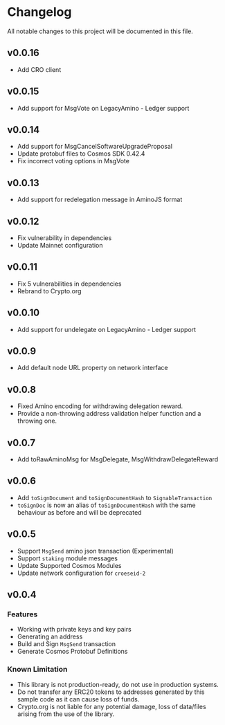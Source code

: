 # Changelog

All notable changes to this project will be documented in this file.

## v0.0.16
- Add CRO client

## v0.0.15
- Add support for MsgVote on LegacyAmino - Ledger support

## v0.0.14
- Add support for MsgCancelSoftwareUpgradeProposal
- Update protobuf files to Cosmos SDK 0.42.4
- Fix incorrect voting options in MsgVote

## v0.0.13
- Add support for redelegation message in AminoJS format

## v0.0.12
- Fix vulnerability in dependencies
- Update Mainnet configuration

## v0.0.11
- Fix 5 vulnerabilities in dependencies
- Rebrand to Crypto.org

## v0.0.10
- Add support for undelegate on LegacyAmino - Ledger support

## v0.0.9
- Add default node URL property on network interface

## v0.0.8
- Fixed Amino encoding for withdrawing delegation reward.
- Provide a non-throwing address validation helper function and a throwing one.

## v0.0.7
- Add toRawAminoMsg for MsgDelegate, MsgWithdrawDelegateReward

## v0.0.6

- Add `toSignDocument` and `toSignDocumentHash` to `SignableTransaction`
- `toSignDoc` is now an alias of `toSignDocumentHash` with the same behaviour as before and will be deprecated

## v0.0.5

- Support `MsgSend` amino json transaction (Experimental)
- Support `staking` module messages
- Update Supported Cosmos Modules
- Update network configuration for `croeseid-2`

## v0.0.4

### Features

- Working with private keys and key pairs
- Generating an address
- Build and Sign `MsgSend` transaction
- Generate Cosmos Protobuf Definitions

### Known Limitation

- This library is not production-ready, do not use in production systems.
- Do not transfer any ERC20 tokens to addresses generated by this sample code as it can cause loss of funds.
- Crypto.org is not liable for any potential damage, loss of data/files arising from the use of the library.
